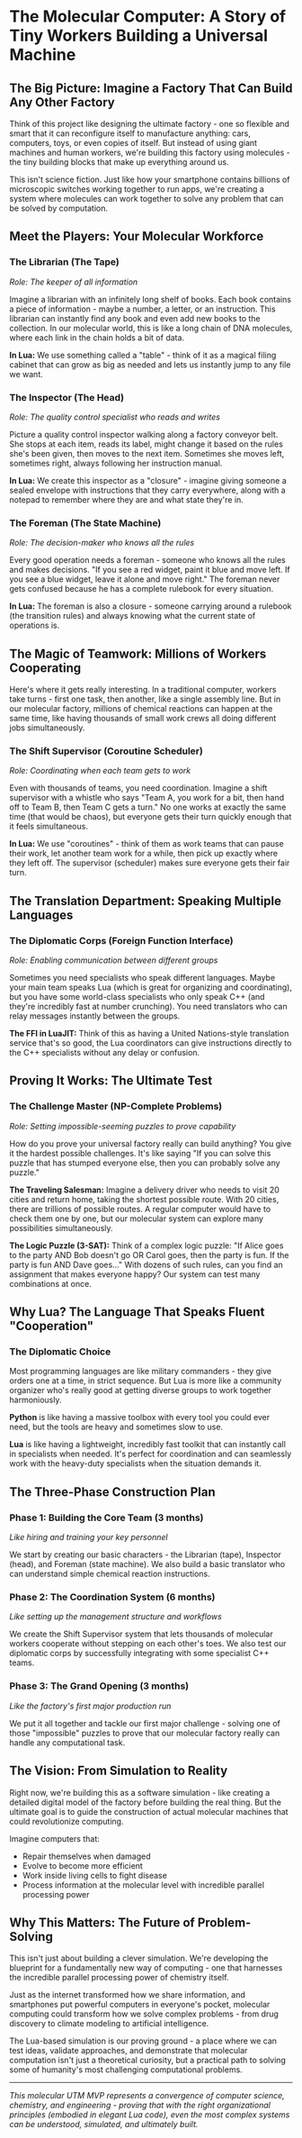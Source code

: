 # The Molecular Computer: A Story of Tiny Workers Building a Universal Machine

## The Big Picture: Imagine a Factory That Can Build Any Other Factory

Think of this project like designing the ultimate factory - one so flexible and smart that it can reconfigure itself to manufacture anything: cars, computers, toys, or even copies of itself. But instead of using giant machines and human workers, we're building this factory using molecules - the tiny building blocks that make up everything around us.

This isn't science fiction. Just like how your smartphone contains billions of microscopic switches working together to run apps, we're creating a system where molecules can work together to solve any problem that can be solved by computation.

## Meet the Players: Your Molecular Workforce

### **The Librarian (The Tape)**
*Role: The keeper of all information*

Imagine a librarian with an infinitely long shelf of books. Each book contains a piece of information - maybe a number, a letter, or an instruction. This librarian can instantly find any book and even add new books to the collection. In our molecular world, this is like a long chain of DNA molecules, where each link in the chain holds a bit of data.

**In Lua:** We use something called a "table" - think of it as a magical filing cabinet that can grow as big as needed and lets us instantly jump to any file we want.

### **The Inspector (The Head)**
*Role: The quality control specialist who reads and writes*

Picture a quality control inspector walking along a factory conveyor belt. She stops at each item, reads its label, might change it based on the rules she's been given, then moves to the next item. Sometimes she moves left, sometimes right, always following her instruction manual.

**In Lua:** We create this inspector as a "closure" - imagine giving someone a sealed envelope with instructions that they carry everywhere, along with a notepad to remember where they are and what state they're in.

### **The Foreman (The State Machine)**
*Role: The decision-maker who knows all the rules*

Every good operation needs a foreman - someone who knows all the rules and makes decisions. "If you see a red widget, paint it blue and move left. If you see a blue widget, leave it alone and move right." The foreman never gets confused because he has a complete rulebook for every situation.

**In Lua:** The foreman is also a closure - someone carrying around a rulebook (the transition rules) and always knowing what the current state of operations is.

## The Magic of Teamwork: Millions of Workers Cooperating

Here's where it gets really interesting. In a traditional computer, workers take turns - first one task, then another, like a single assembly line. But in our molecular factory, millions of chemical reactions can happen at the same time, like having thousands of small work crews all doing different jobs simultaneously.

### **The Shift Supervisor (Coroutine Scheduler)**
*Role: Coordinating when each team gets to work*

Even with thousands of teams, you need coordination. Imagine a shift supervisor with a whistle who says "Team A, you work for a bit, then hand off to Team B, then Team C gets a turn." No one works at exactly the same time (that would be chaos), but everyone gets their turn quickly enough that it feels simultaneous.

**In Lua:** We use "coroutines" - think of them as work teams that can pause their work, let another team work for a while, then pick up exactly where they left off. The supervisor (scheduler) makes sure everyone gets their fair turn.

## The Translation Department: Speaking Multiple Languages

### **The Diplomatic Corps (Foreign Function Interface)**
*Role: Enabling communication between different groups*

Sometimes you need specialists who speak different languages. Maybe your main team speaks Lua (which is great for organizing and coordinating), but you have some world-class specialists who only speak C++ (and they're incredibly fast at number crunching). You need translators who can relay messages instantly between the groups.

**The FFI in LuaJIT:** Think of this as having a United Nations-style translation service that's so good, the Lua coordinators can give instructions directly to the C++ specialists without any delay or confusion.

## Proving It Works: The Ultimate Test

### **The Challenge Master (NP-Complete Problems)**
*Role: Setting impossible-seeming puzzles to prove capability*

How do you prove your universal factory really can build anything? You give it the hardest possible challenges. It's like saying "If you can solve this puzzle that has stumped everyone else, then you can probably solve any puzzle."

**The Traveling Salesman:** Imagine a delivery driver who needs to visit 20 cities and return home, taking the shortest possible route. With 20 cities, there are trillions of possible routes. A regular computer would have to check them one by one, but our molecular system can explore many possibilities simultaneously.

**The Logic Puzzle (3-SAT):** Think of a complex logic puzzle: "If Alice goes to the party AND Bob doesn't go OR Carol goes, then the party is fun. If the party is fun AND Dave goes..." With dozens of such rules, can you find an assignment that makes everyone happy? Our system can test many combinations at once.

## Why Lua? The Language That Speaks Fluent "Cooperation"

### **The Diplomatic Choice**

Most programming languages are like military commanders - they give orders one at a time, in strict sequence. But Lua is more like a community organizer who's really good at getting diverse groups to work together harmoniously.

**Python** is like having a massive toolbox with every tool you could ever need, but the tools are heavy and sometimes slow to use.

**Lua** is like having a lightweight, incredibly fast toolkit that can instantly call in specialists when needed. It's perfect for coordination and can seamlessly work with the heavy-duty specialists when the situation demands it.

## The Three-Phase Construction Plan

### **Phase 1: Building the Core Team (3 months)**
*Like hiring and training your key personnel*

We start by creating our basic characters - the Librarian (tape), Inspector (head), and Foreman (state machine). We also build a basic translator who can understand simple chemical reaction instructions.

### **Phase 2: The Coordination System (6 months)**
*Like setting up the management structure and workflows*

We create the Shift Supervisor system that lets thousands of molecular workers cooperate without stepping on each other's toes. We also test our diplomatic corps by successfully integrating with some specialist C++ teams.

### **Phase 3: The Grand Opening (3 months)**
*Like the factory's first major production run*

We put it all together and tackle our first major challenge - solving one of those "impossible" puzzles to prove that our molecular factory really can handle any computational task.

## The Vision: From Simulation to Reality

Right now, we're building this as a software simulation - like creating a detailed digital model of the factory before building the real thing. But the ultimate goal is to guide the construction of actual molecular machines that could revolutionize computing.

Imagine computers that:
- Repair themselves when damaged
- Evolve to become more efficient
- Work inside living cells to fight disease
- Process information at the molecular level with incredible parallel processing power

## Why This Matters: The Future of Problem-Solving

This isn't just about building a clever simulation. We're developing the blueprint for a fundamentally new way of computing - one that harnesses the incredible parallel processing power of chemistry itself. 

Just as the internet transformed how we share information, and smartphones put powerful computers in everyone's pocket, molecular computing could transform how we solve complex problems - from drug discovery to climate modeling to artificial intelligence.

The Lua-based simulation is our proving ground - a place where we can test ideas, validate approaches, and demonstrate that molecular computation isn't just a theoretical curiosity, but a practical path to solving some of humanity's most challenging computational problems.

---

*This molecular UTM MVP represents a convergence of computer science, chemistry, and engineering - proving that with the right organizational principles (embodied in elegant Lua code), even the most complex systems can be understood, simulated, and ultimately built.*
